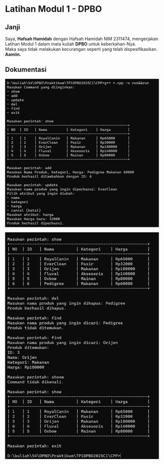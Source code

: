 # Latihan Modul 1 - DPBO

## **Janji**
Saya, **Hafsah Hamidah** dengan  Hafsah Hamidah NIM 2311474, mengerjakan Latihan Modul 1 dalam mata kuliah **DPBO** untuk keberkahan-Nya.  
Maka saya tidak melakukan kecurangan seperti yang telah dispesifikasikan. **Aamiin.**  

## **Dokumentasi**
![Screenshot Program](Dokumentasi/1.png)

![Screenshot Program](Dokumentasi/2.png)
